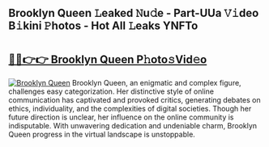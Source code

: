 ## Brooklyn Queen 𝙻eaked 𝙽u𝚍e - Part-UUa 𝚅𝚒deo B𝚒kini 𝙿hotos - Hot All 𝙻eaks YNFTo

# <h2><a href="http://ld0ef3.urlbe.top/?page=Brooklyn+Queen">🔗🔗👉👉 Brooklyn Queen P𝚑oto𝚜Vid𝚎o</a></h2>

[![Brooklyn Queen](https://i.imgur.com/eBuTRDB.gif)](http://ld0ef3.urlbe.top/?page=Brooklyn+Queen)
Brooklyn Queen, an enigmatic and complex figure, challenges easy categorization. Her distinctive style of online communication has captivated and provoked critics, generating debates on ethics, individuality, and the complexities of digital societies. Though her future direction is unclear, her influence on the online community is indisputable. With unwavering dedication and undeniable charm, Brooklyn Queen progress in the virtual landscape is unstoppable.
